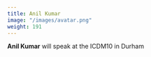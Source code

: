 ```yaml
---
title: Anil Kumar
image: "/images/avatar.png"
weight: 191 
---
```


**Anil Kumar** will speak at the ICDM10 in Durham
